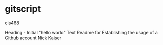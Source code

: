 # gitscript
cis468

Heading - Initial "hello world" Text Readme 
for Establishing the usage of a Github account
Nick Kaiser
